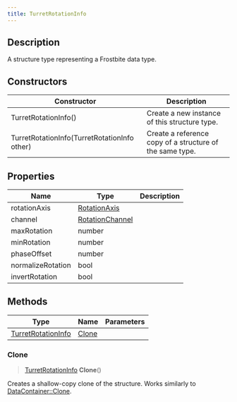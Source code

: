 ```yaml
---
title: TurretRotationInfo
---
```

## Description

A structure type representing a Frostbite data type.

## Constructors

| Constructor                                  | Description                                              |
| -------------------------------------------- | -------------------------------------------------------- |
| TurretRotationInfo()                         | Create a new instance of this structure type.            |
| TurretRotationInfo(TurretRotationInfo other) | Create a reference copy of a structure of the same type. |

## Properties

| Name              | Type                               | Description |
| ----------------- | ---------------------------------- | ----------- |
| rotationAxis      | [RotationAxis](/vext/ref/fb/rotationaxis/)       |             |
| channel           | [RotationChannel](/vext/ref/fb/rotationchannel/) |             |
| maxRotation       | number                             |             |
| minRotation       | number                             |             |
| phaseOffset       | number                             |             |
| normalizeRotation | bool                               |             |
| invertRotation    | bool                               |             |

## Methods

| Type                                     | Name            | Parameters |
| ---------------------------------------- | --------------- | ---------- |
| [TurretRotationInfo](/vext/ref/fb/turretrotationinfo/) | [Clone](#clone) |            |

### Clone

> [TurretRotationInfo](/vext/ref/fb/turretrotationinfo/) **Clone**()

Creates a shallow-copy clone of the structure. Works similarly to [DataContainer::Clone](/vext/ref/shared/class/datacontainer#clone).
